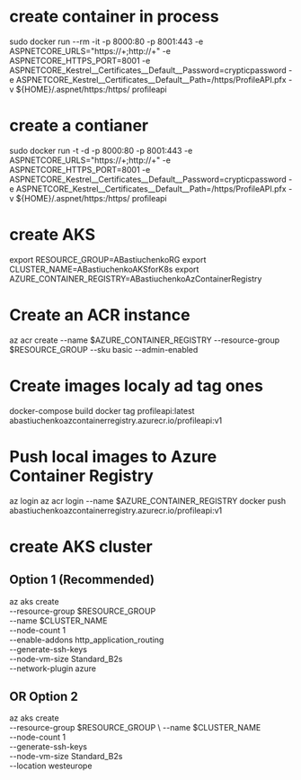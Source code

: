 # create container in process
sudo docker run --rm -it -p 8000:80 -p 8001:443 -e ASPNETCORE_URLS="https://+;http://+" -e ASPNETCORE_HTTPS_PORT=8001 -e ASPNETCORE_Kestrel__Certificates__Default__Password=crypticpassword -e ASPNETCORE_Kestrel__Certificates__Default__Path=/https/ProfileAPI.pfx -v ${HOME}/.aspnet/https:/https/ profileapi

# create a contianer
sudo docker run -t -d -p 8000:80 -p 8001:443 -e ASPNETCORE_URLS="https://+;http://+" -e ASPNETCORE_HTTPS_PORT=8001 -e ASPNETCORE_Kestrel__Certificates__Default__Password=crypticpassword -e ASPNETCORE_Kestrel__Certificates__Default__Path=/https/ProfileAPI.pfx -v ${HOME}/.aspnet/https:/https/ profileapi

# create AKS

export RESOURCE_GROUP=ABastiuchenkoRG
export CLUSTER_NAME=ABastiuchenkoAKSforK8s
export AZURE_CONTAINER_REGISTRY=ABastiuchenkoAzContainerRegistry

# Create an ACR instance
az acr create --name $AZURE_CONTAINER_REGISTRY --resource-group $RESOURCE_GROUP --sku basic --admin-enabled

# Create images localy ad tag ones
docker-compose build
docker tag profileapi:latest abastiuchenkoazcontainerregistry.azurecr.io/profileapi:v1

# Push local images to Azure Container Registry
az login
az acr login --name $AZURE_CONTAINER_REGISTRY
docker push abastiuchenkoazcontainerregistry.azurecr.io/profileapi:v1

# create AKS cluster
## Option 1 (Recommended)
az aks create \
    --resource-group $RESOURCE_GROUP \
    --name $CLUSTER_NAME \
    --node-count 1 \
    --enable-addons http_application_routing \
    --generate-ssh-keys \
    --node-vm-size Standard_B2s \
    --network-plugin azure

## OR Option 2 
az aks create \
    --resource-group $RESOURCE_GROUP \ 
    --name $CLUSTER_NAME \
    --node-count 1 \
    --generate-ssh-keys \
    --node-vm-size Standard_B2s \
    --location westeurope